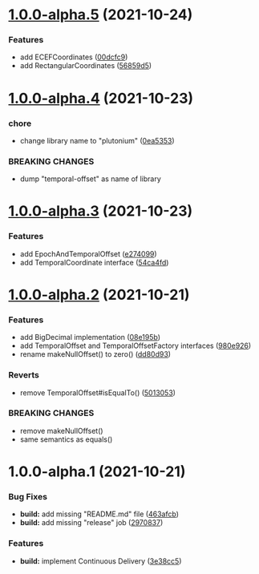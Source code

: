 # [1.0.0-alpha.5](https://github.com/giulioscattolin/plutonium/compare/v1.0.0-alpha.4...v1.0.0-alpha.5) (2021-10-24)


### Features

* add ECEFCoordinates ([00dcfc9](https://github.com/giulioscattolin/plutonium/commit/00dcfc99afae0e64a610e7acddeed8729b41bdb7))
* add RectangularCoordinates ([56859d5](https://github.com/giulioscattolin/plutonium/commit/56859d5e5831ea904629ef110ed7a2a1b1c3c134))

# [1.0.0-alpha.4](https://github.com/giulioscattolin/plutonium/compare/v1.0.0-alpha.3...v1.0.0-alpha.4) (2021-10-23)


### chore

* change library name to "plutonium" ([0ea5353](https://github.com/giulioscattolin/plutonium/commit/0ea53538ef5a496d18be65a2f4d2010c558b848b))


### BREAKING CHANGES

* dump "temporal-offset" as name of library

# [1.0.0-alpha.3](https://github.com/giulioscattolin/plutonium/compare/v1.0.0-alpha.2...v1.0.0-alpha.3) (2021-10-23)


### Features

* add EpochAndTemporalOffset ([e274099](https://github.com/giulioscattolin/plutonium/commit/e2740998e4238d618ee2dc2e13c8d0fc40c01edc))
* add TemporalCoordinate interface ([54ca4fd](https://github.com/giulioscattolin/plutonium/commit/54ca4fdb154e0c583523ba07609d29e51a63c8ab))

# [1.0.0-alpha.2](https://github.com/giulioscattolin/plutonium/compare/v1.0.0-alpha.1...v1.0.0-alpha.2) (2021-10-21)


### Features

* add BigDecimal implementation ([08e195b](https://github.com/giulioscattolin/plutonium/commit/08e195bd338267e6dcf034b13206e44e875a4610))
* add TemporalOffset and TemporalOffsetFactory interfaces ([980e926](https://github.com/giulioscattolin/plutonium/commit/980e926889345d8a910544ce1db19ffda8f6207e))
* rename makeNullOffset() to zero() ([dd80d93](https://github.com/giulioscattolin/plutonium/commit/dd80d9348f036e23131ecea2f195127da866b8de))


### Reverts

* remove TemporalOffset#isEqualTo() ([5013053](https://github.com/giulioscattolin/plutonium/commit/50130531570ed16df408b9d2f16cd6ec20f084c9))


### BREAKING CHANGES

* remove makeNullOffset()
* same semantics as equals()

# 1.0.0-alpha.1 (2021-10-21)


### Bug Fixes

* **build:** add missing "README.md" file ([463afcb](https://github.com/giulioscattolin/plutonium/commit/463afcb7b7309a7cca940172db86379d00943351))
* **build:** add missing "release" job ([2970837](https://github.com/giulioscattolin/plutonium/commit/29708378582a981abd3a9620923a3aa0e9816acd))


### Features

* **build:** implement Continuous Delivery ([3e38cc5](https://github.com/giulioscattolin/plutonium/commit/3e38cc5a0dd49fe46242eb844f51d8047e21fb11))

